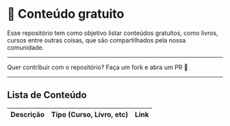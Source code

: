# 📌 Conteúdo gratuito

Esse repositório tem como objetivo listar conteúdos gratuitos, como livros, cursos entre outras coisas, que são compartilhados pela nossa comunidade.

---

Quer contribuir com o repositório? Faça um fork e abra um PR 🥰

---


## Lista de Conteúdo

| Descrição      | Tipo (Curso, Livro, etc)           | Link  |
| ------------- |:-------------:| -----:|

